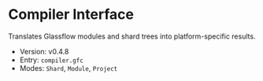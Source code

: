 # Compiler Interface

Translates Glassflow modules and shard trees into platform-specific results.

- Version: v0.4.8
- Entry: `compiler.gfc`
- Modes: `Shard`, `Module`, `Project`

